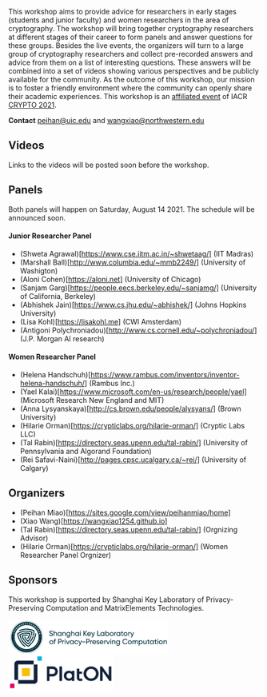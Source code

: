 
This workshop aims to provide advice for researchers in early stages (students and junior faculty) and women researchers in the area of cryptography. The workshop will bring together cryptography researchers at different stages of their career to form panels and answer questions for these groups. Besides the live events, the organizers will turn to a large group of cryptography researchers and collect pre-recorded answers and advice from them on a list of interesting questions. These answers will be combined into a set of videos showing various perspectives and be publicly available for the community. As the outcome of this workshop, our mission is to foster a friendly environment where the community can openly share their academic experiences.
This workshop is an [affiliated event](https://crypto.iacr.org/2021/affiliated.php) of IACR [CRYPTO 2021](https://crypto.iacr.org/2021/).

**Contact** [peihan@uic.edu](peihan@uic.edu) and [wangxiao@northwestern.edu](wangxiao@northwestern.edu)


## Videos
Links to the videos will be posted soon before the workshop.

## Panels
Both panels will happen on Saturday, August 14 2021. The schedule will be announced soon.

#### Junior Researcher Panel
- (Shweta Agrawal)[https://www.cse.iitm.ac.in/~shwetaag/] (IIT Madras)
- (Marshall Ball)[http://www.columbia.edu/~mmb2249/] (University of Washigton)
- (Aloni Cohen)[https://aloni.net] (University of Chicago)
- (Sanjam Garg)[https://people.eecs.berkeley.edu/~sanjamg/] (University of California, Berkeley)
- (Abhishek Jain)[https://www.cs.jhu.edu/~abhishek/] (Johns Hopkins University)
- (Lisa Kohl)[https://lisakohl.me] (CWI Amsterdam)
- (Antigoni Polychroniadou)[http://www.cs.cornell.edu/~polychroniadou/] (J.P. Morgan AI research)

#### Women Researcher Panel
- (Helena Handschuh)[https://www.rambus.com/inventors/inventor-helena-handschuh/] (Rambus Inc.)
- (Yael Kalai)[https://www.microsoft.com/en-us/research/people/yael] (Microsoft Research New England and MIT)
- (Anna Lysyanskaya)[http://cs.brown.edu/people/alysyans/] (Brown University)
- (Hilarie Orman)[https://crypticlabs.org/hilarie-orman/] (Cryptic Labs LLC)
- (Tal Rabin)[https://directory.seas.upenn.edu/tal-rabin/] (University of Pennsylvania and Algorand Foundation)
- (Rei Safavi-Naini)[http://pages.cpsc.ucalgary.ca/~rei/] (University of Calgary)


## Organizers
- (Peihan Miao)[https://sites.google.com/view/peihanmiao/home]
- (Xiao Wang)[https://wangxiao1254.github.io]
- (Tal Rabin)[https://directory.seas.upenn.edu/tal-rabin/] (Orgnizing Advisor)
- (Hilarie Orman)[https://crypticlabs.org/hilarie-orman/] (Women Researcher Panel Orgnizer)

## Sponsors 
This workshop is supported by Shanghai Key Laboratory of Privacy-Preserving Computation and MatrixElements Technologies.

<img src="Lab-logo.png" height=70px/>
<img src="PlatON-logo.png" height=70px/>
